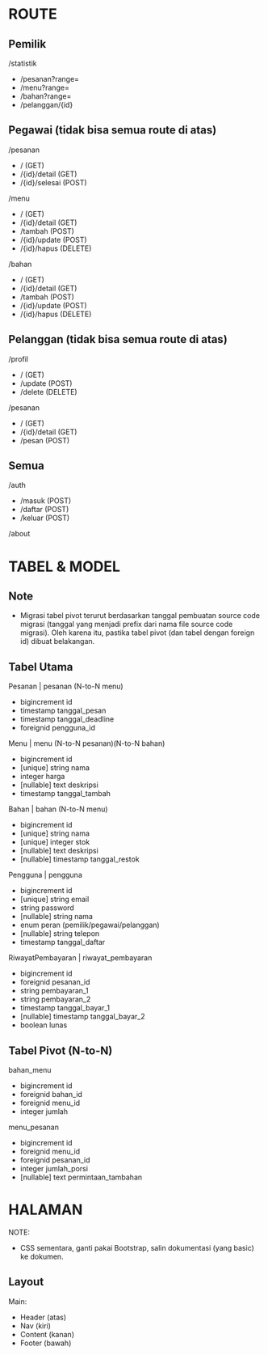 # ROUTE

## Pemilik

/statistik

-   /pesanan?range=
-   /menu?range=
-   /bahan?range=
-   /pelanggan/{id}

## Pegawai (tidak bisa semua route di atas)

/pesanan

-   / (GET)
-   /{id}/detail (GET)
-   /{id}/selesai (POST)

/menu

-   / (GET)
-   /{id}/detail (GET)
-   /tambah (POST)
-   /{id}/update (POST)
-   /{id}/hapus (DELETE)

/bahan

-   / (GET)
-   /{id}/detail (GET)
-   /tambah (POST)
-   /{id}/update (POST)
-   /{id}/hapus (DELETE)

## Pelanggan (tidak bisa semua route di atas)

/profil

-   / (GET)
-   /update (POST)
-   /delete (DELETE)

/pesanan

-   / (GET)
-   /{id}/detail (GET)
-   /pesan (POST)

## Semua

/auth

-   /masuk (POST)
-   /daftar (POST)
-   /keluar (POST)

/about

# TABEL & MODEL

## Note

-   Migrasi tabel pivot terurut berdasarkan tanggal pembuatan source code migrasi (tanggal yang menjadi prefix dari nama file source code migrasi). Oleh karena itu, pastika tabel pivot (dan tabel dengan foreign id) dibuat belakangan.

## Tabel Utama

Pesanan | pesanan (N-to-N menu)

-   bigincrement id
-   timestamp tanggal_pesan
-   timestamp tanggal_deadline
-   foreignid pengguna_id

Menu | menu (N-to-N pesanan)(N-to-N bahan)

-   bigincrement id
-   [unique] string nama
-   integer harga
-   [nullable] text deskripsi
-   timestamp tanggal_tambah

Bahan | bahan (N-to-N menu)

-   bigincrement id
-   [unique] string nama
-   [unique] integer stok
-   [nullable] text deskripsi
-   [nullable] timestamp tanggal_restok

Pengguna | pengguna

-   bigincrement id
-   [unique] string email
-   string password
-   [nullable] string nama
-   enum peran (pemilik/pegawai/pelanggan)
-   [nullable] string telepon
-   timestamp tanggal_daftar

RiwayatPembayaran | riwayat_pembayaran

-   bigincrement id
-   foreignid pesanan_id
-   string pembayaran_1
-   string pembayaran_2
-   timestamp tanggal_bayar_1
-   [nullable] timestamp tanggal_bayar_2
-   boolean lunas

## Tabel Pivot (N-to-N)

bahan_menu

-   bigincrement id
-   foreignid bahan_id
-   foreignid menu_id
-   integer jumlah

menu_pesanan

-   bigincrement id
-   foreignid menu_id
-   foreignid pesanan_id
-   integer jumlah_porsi
-   [nullable] text permintaan_tambahan

# HALAMAN

NOTE:

-   CSS sementara, ganti pakai Bootstrap, salin dokumentasi (yang basic) ke dokumen.

## Layout

Main:

-   Header (atas)
-   Nav (kiri)
-   Content (kanan)
-   Footer (bawah)

##
